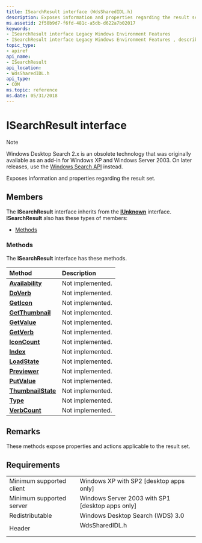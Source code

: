 ```yaml
---
title: ISearchResult interface (WdsSharedIDL.h)
description: Exposes information and properties regarding the result set.
ms.assetid: 2f50b9d7-f6fd-481c-a5db-d622a7b02017
keywords:
- ISearchResult interface Legacy Windows Environment Features
- ISearchResult interface Legacy Windows Environment Features , described
topic_type:
- apiref
api_name:
- ISearchResult
api_location:
- WdsSharedIDL.h
api_type:
- COM
ms.topic: reference
ms.date: 05/31/2018
---
```


# ISearchResult interface

> [!NOTE]
> Windows Desktop Search 2.x is an obsolete technology that was originally available as an add-in for Windows XP and Windows Server 2003. On later releases, use the [Windows Search API](../search/-search-reference-entry-page.md) instead. 

Exposes information and properties regarding the result set.

## Members

The **ISearchResult** interface inherits from the [**IUnknown**](https://docs.microsoft.com/windows/desktop/api/unknwn/nn-unknwn-iunknown) interface. **ISearchResult** also has these types of members:

-   [Methods](#methods)

### Methods

The **ISearchResult** interface has these methods.



| Method                                                            | Description                 |
|:------------------------------------------------------------------|:----------------------------|
| [**Availability**](-search-2x-isearchresult-availability.md)     | Not implemented.<br/> |
| [**DoVerb**](-search-2x-isearchresult-doverb.md)                 | Not implemented.<br/> |
| [**GetIcon**](-search-2x-isearchresult-geticon.md)               | Not implemented.<br/> |
| [**GetThumbnail**](-search-2x-isearchresult-getthumbnail.md)     | Not implemented.<br/> |
| [**GetValue**](-search-2x-isearchresult-getvalue.md)             | Not implemented.<br/> |
| [**GetVerb**](-search-2x-isearchresult-getverb.md)               | Not implemented.<br/> |
| [**IconCount**](-search-2x-isearchresult-iconcount.md)           | Not implemented.<br/> |
| [**Index**](-search-2x-isearchresult-index.md)                   | Not implemented.<br/> |
| [**LoadState**](-search-2x-isearchresult-loadstate.md)           | Not implemented.<br/> |
| [**Previewer**](-search-2x-isearchresult-previewer.md)           | Not implemented.<br/> |
| [**PutValue**](-search-2x-isearchresult-putvalue.md)             | Not implemented.<br/> |
| [**ThumbnailState**](-search-2x-isearchresult-thumbnailstate.md) | Not implemented.<br/> |
| [**Type**](-search-2x-isearchresult-type.md)                     | Not implemented.<br/> |
| [**VerbCount**](-search-2x-isearchresult-verbcount.md)           | Not implemented.<br/> |



 

## Remarks

These methods expose properties and actions applicable to the result set.

## Requirements



|                                     |                                                                                           |
|-------------------------------------|-------------------------------------------------------------------------------------------|
| Minimum supported client<br/> | Windows XP with SP2 \[desktop apps only\]<br/>                                      |
| Minimum supported server<br/> | Windows Server 2003 with SP1 \[desktop apps only\]<br/>                             |
| Redistributable<br/>          | Windows Desktop Search (WDS) 3.0<br/>                                               |
| Header<br/>                   | <dl> <dt>WdsSharedIDL.h</dt> </dl> |



 

 





